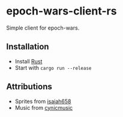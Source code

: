 # epoch-wars-client-rs
Simple client for epoch-wars.

## Installation

 * Install [Rust](https://rustup.rs)
 * Start with `cargo run --release`

## Attributions

 * Sprites from [isaiah658](https://opengameart.org/content/isaiah658s-pixel-pack-1)
 * Music from [cynicmusic](https://opengameart.org/content/town-theme-rpg)
